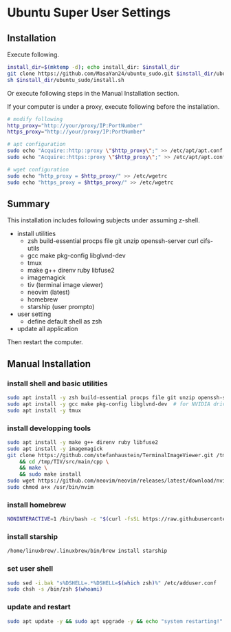 # Ubuntu Super User Settings

## Installation
Execute following.
```sh
install_dir=$(mktemp -d); echo install_dir: $install_dir
git clone https://github.com/MasaYan24/ubuntu_sudo.git $install_dir/ubuntu_sudo
sh $install_dir/ubuntu_sudo/install.sh
```

Or execute following steps in the Manual Installation section.

If your computer is under a proxy, execute following before the installation.
```sh
# modify following
http_proxy="http://your/proxy/IP:PortNumber"
https_proxy="http://your/proxy/IP:PortNumber"
```
```sh
# apt configuration
sudo echo "Acquire::http::proxy \"$http_proxy\";" >> /etc/apt/apt.conf
sudo echo "Acquire::https::proxy \"$http_proxy\";" >> /etc/apt/apt.conf

# wget configuration
sudo echo "http_proxy = $http_proxy/" >> /etc/wgetrc
sudo echo "https_proxy = $https_proxy/" >> /etc/wgetrc
```

## Summary

This installation includes following subjects under assuming z-shell.

- install utilities
   - zsh build-essential procps file git unzip openssh-server curl cifs-utils
   - gcc make pkg-config libglvnd-dev
   - tmux
   - make g++ direnv ruby libfuse2
   - imagemagick
   - tiv (terminal image viewer)
   - neovim (latest)
   - homebrew
   - starship (user prompto)
- user setting
   - define default shell as zsh
- update all application

Then restart the computer.

## Manual Installation

### install shell and basic utilities
```sh
sudo apt install -y zsh build-essential procps file git unzip openssh-server curl cifs-utils
sudo apt install -y gcc make pkg-config libglvnd-dev  # for NVIDIA driver
sudo apt install -y tmux
```

### install developping tools
```sh
sudo apt install -y make g++ direnv ruby libfuse2
sudo apt install -y imagemagick
git clone https://github.com/stefanhaustein/TerminalImageViewer.git /tmp/TIV \
    && cd /tmp/TIV/src/main/cpp \
    && make \
    && sudo make install
sudo wget https://github.com/neovim/neovim/releases/latest/download/nvim.appimage -O /usr/bin/nvim
sudo chmod a+x /usr/bin/nvim
```

### install homebrew
```sh
NONINTERACTIVE=1 /bin/bash -c "$(curl -fsSL https://raw.githubusercontent.com/Homebrew/install/HEAD/install.sh)"
```

### install starship
```sh
/home/linuxbrew/.linuxbrew/bin/brew install starship
```

### set user shell
```sh
sudo sed -i.bak "s%DSHELL=.*%DSHELL=$(which zsh)%" /etc/adduser.conf
sudo chsh -s /bin/zsh $(whoami)
```

### update and restart
```sh
sudo apt update -y && sudo apt upgrade -y && echo "system restarting!" && sudo reboot
```
